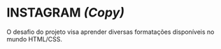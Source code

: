 # INSTAGRAM _(Copy)_

O desafio do projeto visa aprender diversas formatações disponíveis no mundo HTML/CSS.
